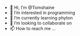 - 👋 Hi, I’m @Tomshaine
- 👀 I’m interested in programming
- 🌱 I’m currently learning phyton
- 💞️ I’m looking to collaborate on 
- 📫 How to reach me ...

<!---
Tomshaine/Tomshaine is a ✨ special ✨ repository because its `README.md` (this file) appears on your GitHub profile.
You can click the Preview link to take a look at your changes.
--->
